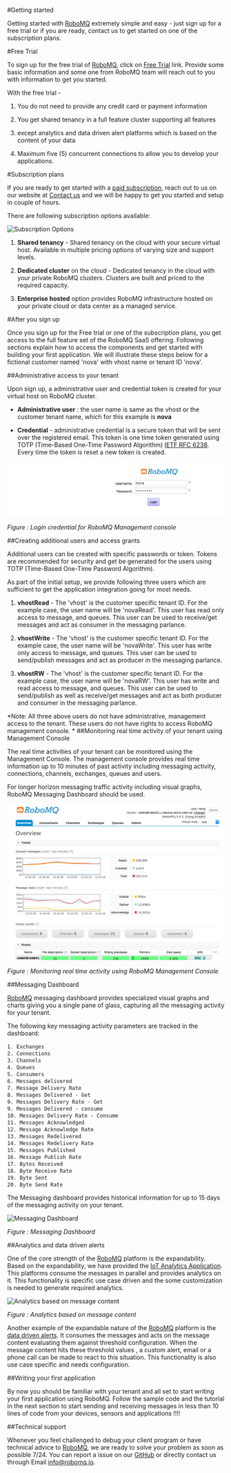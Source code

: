 #Getting started 

Getting started with <a href="https://www.robomq.io" target="_blank">RoboMQ</a> extremely simple and easy - just sign up for a free trial or if you are ready, contact us to get started on one of the subscription plans.

#Free Trial

To sign up for the free trial of <a href="https://www.robomq.io" target="_blank">RoboMQ</a>, click on [Free Trial](http://robomq.io/#free) link. Provide some basic information and some one from RoboMQ team will reach out to you with information to get you started.

With the free trial -

1. You do not need to provide any credit card or payment information

2. You get shared tenancy in a full feature cluster supporting all features 

3. except analytics and data driven alert platforms which is based on the content of your data

4. Maximum five (5) concurrent connections to allow you to develop your applications. 

#Subscription plans

If you are ready to get started with a <a href="https://www.robomq.io/#price" target="_blank">paid subscription</a>, reach out to us on our website at <a href="https://www.robomq.io/#contact" target="_blank">Contact us</a> and we will be happy to get you started and setup in couple of hours.

There are following subscription options available:

![Subscription Options](./images/optionAll.png)

1. **Shared tenancy** - Shared tenancy on the cloud with your secure virtual host. Available in multiple pricing options of varying size and support levels.

2. **Dedicated cluster** on the cloud - Dedicated tenancy in the cloud with your private RoboMQ clusters. Clusters are built and priced to the required capacity. 

3. **Enterprise hosted** option provides RoboMQ infrastructure hosted on your private cloud or data center as a managed service.

#After you sign up

Once you sign up for the Free trial or one of the subscription plans, you get access to the full feature set of the RoboMQ SaaS offering. Following sections explain how to access the components and get started with building your first application. We will illustrate these steps below for a fictional customer named 'nova' with vhost name or tenant ID  'nova'.

##Administrative access to your tenant

Upon sign up, a administrative user and credential token is created for your virtual host on RoboMQ cluster.

- **Administrative user** : the user name is same as the vhost or the customer tenant name,  which for this example is **nova**

- **Credential** - administrative credential is a secure token that will be sent over the registered email. This token is one time token generated using TOTP (Time-Based One-Time Password Algorithm) <a href="https://tools.ietf.org/html/rfc6238" target="_blank">IETF RFC 6238</a>.  Every time the token is reset a new token is created.

![Login credential for RoboMQ Management Console](./images/vhostLogin.png)

*Figure : Login credential for RoboMQ Management console*

##Creating additional users and access grants

Additional users can be created with specific passwords or token. Tokens are recommended for security and get be generated for the users using TOTP (Time-Based One-Time Password Algorithm). 

As part of the initial setup, we provide following three users which are sufficient to get the application integration going for most needs.

1. **vhostRead** - The 'vhost' is the customer specific tenant ID. For the example case, the user name will be 'novaRead'. This user has read only access to message, and queues. This user can be used to receive/get messages and act as consumer in the messaging parlance.

2. **vhostWrite** - The 'vhost' is the customer specific tenant ID. For the example case, the user name will be 'novaWrite'. This user has write only access to message, and queues. This user can be used to send/publish messages and act as producer in the messaging parlance.

3. **vhostRW** - The 'vhost' is the customer specific tenant ID. For the example case, the user name will be 'novaRW'. This user has write and read access to message, and queues. This user can be used to send/publish as well as receive/get messages and act as both producer and consumer in the messaging parlance.

*Note: All three above users do not have administrative, management access to the tenant. These users do not have rights to access RoboMQ management console.
* 
##Monitoring real time activity of your tenant using Management Console

The real time activities of your tenant can be monitored using the Management Console. The management console provides real time information up to 10 minutes of past activity including messaging activity, connections, channels, exchanges, queues and users. 

For longer horizon messaging traffic activity including visual graphs, RoboMQ Messaging Dashboard should be used. 

![Monitoring real time activity using RoboMQ Management Console ](./images/vhostManagementUI.png)

*Figure : Monitoring real time activity using RoboMQ Management Console*

##Messaging Dashboard

<a href="https://www.robomq.io" target="_blank">RoboMQ</a> messaging dashboard provides specialized visual graphs and charts giving you a single pane of glass, capturing all the messaging activity for your tenant.

The following key messaging activity parameters are tracked in the dashboard:

	1. Exchanges
	2. Connections
	3. Channels
	4. Queues
	5. Consumers
	6. Messages delivered
	7. Message Delivery Rate
	8. Messages Delivered - Get 
	9. Messages Delivery Rate - Get 
	9. Messages Delivered - consume
	10. Messages Delivery Rate - Consume
	11. Messages Acknowledged
	12. Message Acknowledge Rate
	13. Messages Redelivered
	14. Messages Redelivery Rate
	15. Messages Published
	16. Message Publish Rate 
	17. Bytes Received
	18. Byte Receive Rate
	19. Byte Sent
	20. Byte Send Rate

The Messaging dashboard provides historical information for up to 15 days of the messaging activity on your tenant.

![Messaging Dashboard ](./images/vhostMessagingDashboard.png)

*Figure : Messaging Dashboard*

##Analytics and data driven alerts

One of the core strength of the <a href="https://www.robomq.io" target="_blank">RoboMQ</a> platform is the expandability. Based on the expandability, we have provided the <a href="https://www.robomq.io/#iotanalytics" target="_blank">IoT Analytics Application</a>. This platforms consume the messages in parallel and provides analytics on it. This functionality is specific use case driven and the some customization is needed to generate required analytics.

![Analytics based on message content ](./images/vhostAnalytics.png)

*Figure : Analytics based on message content*

Another example of the expandable nature of the <a href="https://www.robomq.io" target="_blank">RoboMQ</a> platform is the <a href="https://www.robomq.io/#datadrivenalerts" target="_blank">data driven alerts</a>. It consumes the messages and acts on the message content evaluating them against threshold configuration. When the message content hits these threshold values , a custom alert, email or a phone call can be made to react to this situation. This functionality is also use case specific and needs configuration.

##Writing your first application 

By now you should be familiar with your tenant and all set to start writing your first application using RoboMQ. Follow the sample code and the tutorial in the next section to start sending and receiving  messages in less than 10 lines of code from your devices, sensors and applications !!!!  

##Technical support

Whenever you feel challenged to debug your client program or have technical advice to <a href="https://www.robomq.io" target="_blank">RoboMQ</a>, we are ready to solve your problem as soon as possible 7/24.   You can report a issue on our [GitHub](https://github.com/robomq/robomq.io/issues) or directly contact us through Email <info@robomq.io>.
